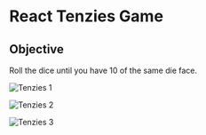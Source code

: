 # React Tenzies Game

## Objective
Roll the dice until you have 10 of the same die face. 

![Tenzies 1](https://user-images.githubusercontent.com/42612374/172022362-92856983-3394-4b64-808d-b1c550939c3d.png)


![Tenzies 2](https://user-images.githubusercontent.com/42612374/172022372-1056cb7b-40c0-4d1b-b231-dccde904eefa.png)


![Tenzies 3](https://user-images.githubusercontent.com/42612374/172022381-3f261c15-a259-43b7-996e-cf6be561c973.png)


